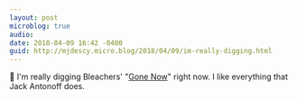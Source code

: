 ```yaml
---
layout: post
microblog: true
audio: 
date: 2018-04-09 16:42 -0400
guid: http://mjdescy.micro.blog/2018/04/09/im-really-digging.html
---
```

🎵 I'm really digging Bleachers' "[Gone Now](https://itunes.apple.com/us/album/gone-now/1225759934)" right now. I like everything that Jack Antonoff does.
